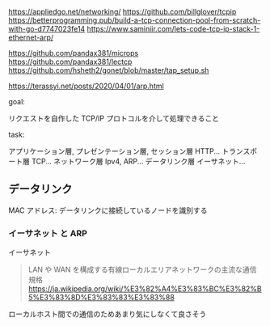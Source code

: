 https://appliedgo.net/networking/
https://github.com/billglover/tcpip
https://betterprogramming.pub/build-a-tcp-connection-pool-from-scratch-with-go-d7747023fe14
https://www.saminiir.com/lets-code-tcp-ip-stack-1-ethernet-arp/

https://github.com/pandax381/microps
https://github.com/pandax381/lectcp
https://github.com/hsheth2/gonet/blob/master/tap_setup.sh

https://terassyi.net/posts/2020/04/01/arp.html

goal:

リクエストを自作した TCP/IP プロトコルを介して処理できること

task:

アプリケーション層, プレゼンテーション層, セッション層 HTTP...
トランスポート層 TCP...
ネットワーク層 Ipv4, ARP...
データリンク層 イーサネット...

## データリンク

MAC アドレス: データリンクに接続しているノードを識別する

### イーサネット と ARP

イーサネット

> LAN や WAN を構成する有線ローカルエリアネットワークの主流な通信規格
> https://ja.wikipedia.org/wiki/%E3%82%A4%E3%83%BC%E3%82%B5%E3%83%8D%E3%83%83%E3%83%88

ローカルホスト間での通信のためあまり気にしなくて良さそう
